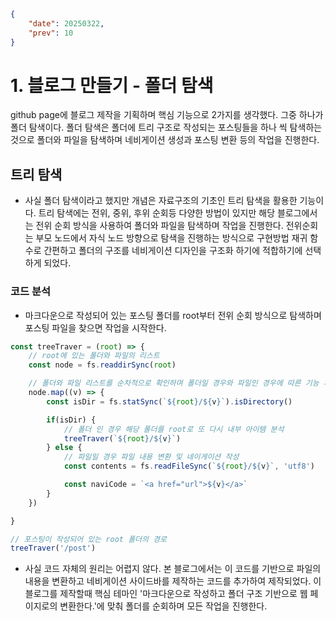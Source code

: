 ```json
{
    "date": 20250322,
    "prev": 10
}
```
# 1. 블로그 만들기 - 폴더 탐색
github page에 블로그 제작을 기획하며 핵심 기능으로 2가지를 생각했다.
그중 하나가 폴더 탐색이다. 폴더 탐색은 폴더에 트리 구조로 작성되는 포스팅들을 하나 씩 탐색하는 것으로 폴더와 파일을 탐색하며 네비게이션 생성과 포스팅 변환 등의 작업을 진행한다.

## 트리 탐색
- 사실 폴더 탐색이라고 했지만 개념은 자료구조의 기초인 트리 탐색을 활용한 기능이다.
트리 탐색에는 전위, 중위, 후위 순회등 다양한 방법이 있지만 해당 블로그에서는 전위 순회 방식을 사용하여 폴더와 파일을 탐색하며 작업을 진행한다. 전위순회는 부모 노드에서 자식 노드 방향으로 탐색을 진행하는 방식으로 구현방법 재귀 함수로 간편하고 폴더의 구조를 네비게이션 디자인을 구조화 하기에 적합하기에 선택하게 되었다.

### 코드 분석
- 마크다운으로 작성되어 있는 포스팅 폴더를 root부터 전위 순회 방식으로 탐색하며 포스팅 파일을 찾으면 작업을 시작한다.

```js
const treeTraver = (root) => {
    // root에 있는 폴더와 파일의 리스트
    const node = fs.readdirSync(root)

    // 폴더와 파일 리스트를 순차적으로 확인하며 폴더일 경우와 파일인 경우에 따른 기능 개발
    node.map((v) => {
        const isDir = fs.statSync(`${root}/${v}`).isDirectory()

        if(isDir) {
            // 폴더 인 경우 해당 폴더를 root로 또 다시 내부 아이템 분석
            treeTraver(`${root}/${v}`)
        } else {
            // 파일일 경우 파일 내용 변환 및 네이게이션 작성
            const contents = fs.readFileSync(`${root}/${v}`, 'utf8')

            const naviCode = `<a href="url">${v}</a>`
        }
    })

}

// 포스팅이 작성되어 있는 root 폴더의 경로
treeTraver('/post')
```

- 사실 코드 자체의 원리는 어렵지 않다. 본 블로그에서는 이 코드를 기반으로 파일의 내용을 변환하고 네비게이션 사이드바를 제작하는 코드를 추가하여 제작되었다.
이 블로그를 제작할때 핵심 테마인 '마크다운으로 작성하고 폴더 구조 기반으로 웹 페이지로의 변환한다.'에 맞춰 폴더를 순회하며 모든 작업을 진행한다.